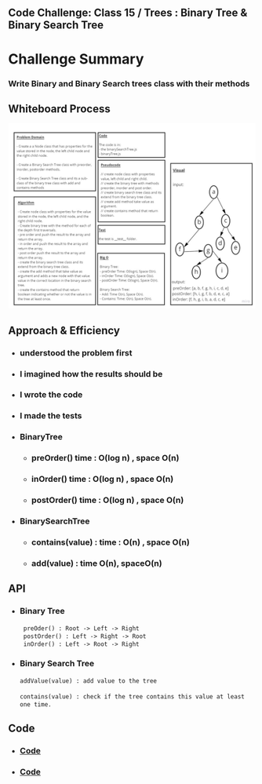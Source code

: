 ## Code Challenge: Class 15 / Trees : Binary Tree & Binary Search Tree

# Challenge Summary

### Write Binary and Binary Search trees class with their methods

## Whiteboard Process

![img](./images/code15.jpg)

## Approach & Efficiency

* ###  understood the problem first

* ### I imagined how the results should be

* ### I wrote the code

* ### I made the tests

* ### BinaryTree

  * ### preOrder() time : O(log n) , space O(n)
  * ### inOrder() time : O(log n) , space O(n)
  * ### postOrder() time : O(log n) , space O(n)

* ### BinarySearchTree

  * ### contains(value) : time : O(n) , space O(n)
  * ### add(value) : time O(n), spaceO(n)

## API

* ### Binary Tree

       preOder() : Root -> Left -> Right
       postOrder() : Left -> Right -> Root
       inOrder() : Left -> Root -> Right

* ### Binary Search Tree

      addValue(value) : add value to the tree

      contains(value) : check if the tree contains this value at least one time.

## Code

* ### [Code](https://github.com/saleem-ux/401-data-structures-and-algorithms/blob/main/trees/binaryTree.js)

* ### [Code](https://github.com/saleem-ux/401-data-structures-and-algorithms/blob/main/trees/binarySearchTree.js)


